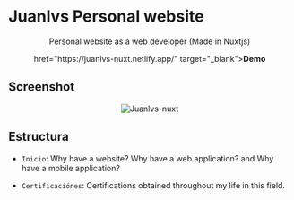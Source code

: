 # Juanlvs Personal website

<p align="center">
  Personal website as a web developer (Made in Nuxtjs)
</p>

<p align="center">
  href="https://juanlvs-nuxt.netlify.app/" target="_blank"><b>Demo</b></a>
</p>

## Screenshot 
<p align="center">
  <img src="https://i.imgur.com/RgmEcEw.png" title="Juanlvs-nuxt" />
</p>

## Estructura
- `Inicio`: Why have a website? Why have a web application? and Why have a mobile application?

- `Certificaciónes`: Certifications obtained throughout my life in this field.
